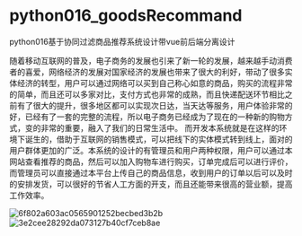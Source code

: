 # python016_goodsRecommand
python016基于协同过滤商品推荐系统设计带vue前后端分离设计

  随着移动互联网的普及，电子商务的发展也引来了新一轮的发展，越来越手动消费者的喜爱，网络经济的发展对国家经济的发展也带来了很大的利好，带动了很多实体经济的转型，用户可以通过网络可以买到自己称心如意的商品，购买的流程非常的简单，而且还可以多家对比，支付方式也非常的成熟，而且快递配送环节相比之前有了很大的提升，很多地区都可以实现次日达，当天达等服务，用户体验非常的好，已经有了一套的完整的流程，所以电子商务已经成为了现在的一种新的购物方式，变的非常的重要，融入了我们的日常生活中。
而开发本系统就是在这样的环境下诞生的，借助于互联网的销售模式，可以把线下的实体模式转到线上，面对的用户群体更加的广泛。本系统的设计的有管理员和用户两种权限，用户可以通过本网站查看推荐的商品，然后可以加入购物车进行购买，订单完成后可以进行评价，而管理员可以直接通过本平台上传自己的商品信息，收到用户的订单以后可以及时的安排发货，可以很好的节省人工方面的开支，而且还能带来很高的营业额，提高工作效率。

![6f802a603ac0565901252becbed3b2b](https://github.com/7lucky22/-Django-/assets/106467105/d6b3d9fe-b997-4aa8-96f8-314e53d48eda)
![3e2cee28292da073127b40cf7ceb8ae](https://github.com/7lucky22/-Django-/assets/106467105/a501fbfa-57b5-4527-bf53-41cfaf79968e)
